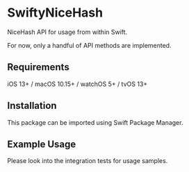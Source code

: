 # SwiftyNiceHash

NiceHash API for usage from within Swift.

For now, only a handful of API methods are implemented.

## Requirements

iOS 13+ / macOS 10.15+ / watchOS 5+ / tvOS 13+

## Installation

This package can be imported using Swift Package Manager.

## Example Usage

Please look into the integration tests for usage samples.
